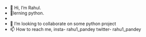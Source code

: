 - 👋 Hi, I’m Rahul.
- 👀lerning python.
- 
- 💞️ I’m looking to collaborate on some python project
- 📫 How to reach me, insta- rahu1_pandey
     twitter- rahu1_pandey

<!---
ranonymous3official/ranonymous3official is a ✨ special ✨ repository because its `README.md` (this file) appears on your GitHub profile.
You can click the Preview link to take a look at your changes.
--->

